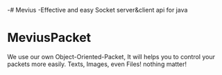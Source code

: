 -# Mevius
-Effective and easy Socket server&amp;client api for java
 
 # MeviusPacket
 We use our own Object-Oriented-Packet, It will helps you to control your packets more easily.
 Texts, Images, even Files! nothing matter!
